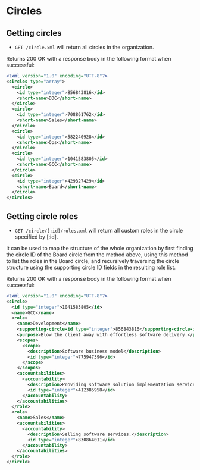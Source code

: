 Circles
========


Getting circles
----------

* `GET /circle.xml` will return all circles in the organization.

Returns 200 OK with a response body in the following format when successful:

```xml
<?xml version="1.0" encoding="UTF-8"?>
<circles type="array">
  <circle>
    <id type="integer">856843816</id>
    <short-name>DDC</short-name>
  </circle>
  <circle>
    <id type="integer">708861762</id>
    <short-name>Sales</short-name>
  </circle>
  <circle>
    <id type="integer">582240928</id>
    <short-name>Ops</short-name>
  </circle>
  <circle>
    <id type="integer">1041583805</id>
    <short-name>GCC</short-name>
  </circle>
  <circle>
    <id type="integer">429327429</id>
    <short-name>Board</short-name>
  </circle>
</circles>
```

Getting circle roles
----------

* `GET /circle/[:id]/roles.xml` will return all custom roles in the circle specified by [:id].

It can be used to map the structure of the whole organization by first finding the circle ID of the Board circle from the method above, using this method to list the roles in the Board circle, and recursively traversing the circle structure using the supporting circle ID fields in the resulting role list.

Returns 200 OK with a response body in the following format when successful:


```xml
<?xml version="1.0" encoding="UTF-8"?>
<circle>
  <id type="integer">1041583805</id>
  <name>GCC</name>
  <role>
    <name>Development</name>
    <supporting-circle-id type="integer">856843816</supporting-circle-id>
    <purpose>Blow the client away with effortless software delivery.</purpose>
    <scopes>
      <scope>
        <description>Software business model</description>
        <id type="integer">775947396</id>
      </scope>
    </scopes>
    <accountabilities>
      <accountability>
        <description>Providing software solution implementation services.</description>
        <id type="integer">412385958</id>
      </accountability>
    </accountabilities>
  </role>
  <role>
    <name>Sales</name>
    <accountabilities>
      <accountability>
        <description>Selling software services.</description>
        <id type="integer">830864011</id>
      </accountability>
    </accountabilities>
  </role>
</circle>
```